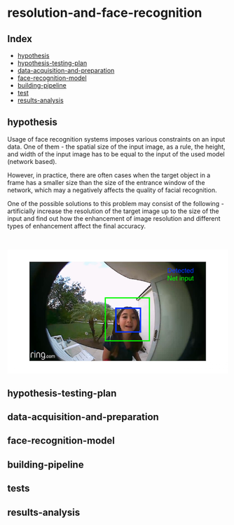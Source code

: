# resolution-and-face-recognition

## Index

* [hypothesis](#hypothesis)
* [hypothesis-testing-plan](#hypothesis-testing-plan)
* [data-acquisition-and-preparation](#data-acquisition-and-preparation)
* [face-recognition-model](#face-recognition-model)
* [building-pipeline](#building-pipeline)
* [test](#tests)
* [results-analysis](#results-analysis)

## hypothesis
Usage of face recognition systems imposes various constraints on an input data. One of them - the spatial size of the input image, as a rule, the height, and width of the input image has to be equal to the input of the used model (network based). 

However, in practice, there are often cases when the target object in a frame has a smaller size than the size of the entrance window of the network, which may a negatively affects the quality of facial recognition. 

One of the possible solutions to this problem may consist of the following - artificially increase the resolution of the target image up to the size of the input and find out
how the enhancement of image resolution and different types of enhancement affect the final accuracy.  

<br/>
<p align="center">
  <img src="https://github.com/denis-r4/resolution-and-face-recognition/blob/master/media/hypothesis.png">
</p>

## hypothesis-testing-plan

## data-acquisition-and-preparation

## face-recognition-model

## building-pipeline

## tests

## results-analysis
